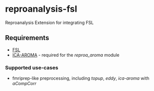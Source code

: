 # reproanalysis-fsl
Reproanalysis Extension for integrating FSL

## Requirements
- [FSL](https://fsl.fmrib.ox.ac.uk/fsl/fslwiki)
- [ICA-AROMA](https://github.com/maartenmennes/ICA-AROMA) - required for the _reproa_aroma_ module

### Supported use-cases
- fmriprep-like preprocessing, including _topup_, _eddy_, _ica-aroma_ with _aCompCorr_ 
